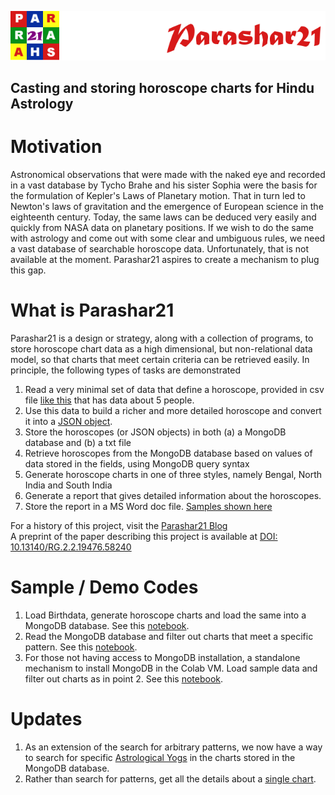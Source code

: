 ![parashar21 banner](/images/p21-header-003.png)<br>
## Casting and storing horoscope charts for Hindu Astrology
# Motivation
Astronomical observations that were made with the naked eye and recorded in a vast database by Tycho Brahe and his sister Sophia were the basis for the formulation of Kepler's Laws of Planetary motion. That in turn led to Newton's laws of gravitation and the emergence of European science in the eighteenth century.  Today, the same laws can be deduced very easily and quickly from NASA data on planetary positions. If we wish to do the same with astrology and come out with some clear and umbiguous rules,  we need a vast database of searchable horoscope data. Unfortunately, that is not available at the moment. Parashar21 aspires to create a mechanism to plug this gap.
# What is Parashar21
Parashar21 is a design or strategy, along with a collection of programs, to store horoscope chart data as a high dimensional, but non-relational data model, so that charts that meet certain criteria can be retrieved easily. In principle, the following types of tasks are demonstrated
1. Read a very minimal set of data that define a horoscope, provided in csv file [like this](https://github.com/prithwis/parashar21/blob/main/data/Test5Data.txt) that has data about 5 people.
2. Use this data to build a richer and more detailed horoscope and convert it into a [JSON  object](https://raw.githubusercontent.com/prithwis/parashar21/main/data/peopleDataTest5.json).
3. Store the horoscopes (or JSON objects) in both (a) a MongoDB database and (b) a txt file
4. Retrieve horoscopes from the MongoDB database based on values of data stored in the fields, using MongoDB query syntax
5. Generate horoscope charts in one of three styles, namely Bengal, North India and South India
6. Generate a report that gives detailed information about the horoscopes.
7. Store the report in a MS Word doc file. [Samples shown here](https://github.com/prithwis/parashar21/tree/main/Sample%20Reports%202)

For a history of this project, visit the [Parashar21 Blog](https://parashar21.blogspot.com/) <br>
A preprint of the paper describing this project is available at [DOI: 10.13140/RG.2.2.19476.58240](https://www.researchgate.net/publication/358191949_Efficient_storage_and_retrieval_of_horoscope_data_on_a_computer_system_A_case_study_using_Python_and_MongoDB?channel=doi&linkId=61f47fec007fb50447205dcd&showFulltext=true)
# Sample / Demo Codes
1. Load Birthdata, generate horoscope charts and load the same into a MongoDB database. See this [notebook](https://github.com/prithwis/parashar21/blob/main/P21_45_Cast_Load.ipynb).
2. Read the MongoDB database and filter out charts that meet a specific pattern. See this [notebook](https://github.com/prithwis/parashar21/blob/main/P21_45_Pull_Print.ipynb).
3. For those not having access to MongoDB installation, a standalone mechanism to install MongoDB in the Colab VM. Load sample data and filter out charts as in point 2. See this [notebook](https://github.com/prithwis/parashar21/blob/main/P21_45_Pull_Print_StandAlone.ipynb).
# Updates
1. As an extension of the search for arbitrary patterns, we now have a way to search for specific [Astrological Yogs](https://github.com/prithwis/parashar21/blob/main/P21_45_YogFilter.ipynb) in the charts stored in the MongoDB database.
2. Rather than search for patterns, get all the details about a [single chart](https://github.com/prithwis/parashar21/blob/main/P21_45_SingleChart_Analysis.ipynb).

